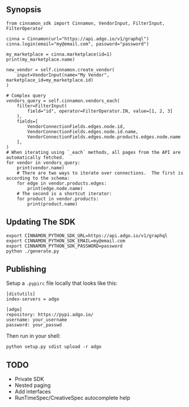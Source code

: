 ## Synopsis

```
from cinnamon_sdk import Cinnamon, VendorInput, FilterInput, FilterOperator

cinna = Cinnamon(url="https://api.adgo.io/v1/graphql")
cinna.login(email="my@email.com", password="password")

my_marketplace = cinna.marketplace(id=1)
print(my_marketplace.name)

new_vendor = self.cinnamon.create_vendor(
    input=VendorInput(name="My Vendor", marketplace_id=my_marketplace.id)
)

# Complex query
vendors_query = self.cinnamon.vendors_each(
    filter=FilterInput(
        field="id", operator=FilterOperator.IN, value=[1, 2, 3]
    ),
    fields=[
        VendorConnectionFields.edges.node.id,
        VendorConnectionFields.edges.node.id.name,
        VendorConnectionFields.edges.node.products.edges.node.name
    ],
)
# When iterating using `_each` methods, all pages from the API are automatically fetched.
for vendor in vendors_query:
    print(vendor.name)
    # There are two ways to iterate over connections.  The first is according to the schema:
    for edge in vendor.products.edges:
        print(edge.node.name)
    # The second is a shortcut iterator:
    for product in vendor.products:
        print(product.name)
```

## Updating The SDK

```
export CINNAMON_PYTHON_SDK_URL=https://api.adgo.io/v1/graphql
export CINNAMON_PYTHON_SDK_EMAIL=my@email.com
export CINNAMON_PYTHON_SDK_PASSWORD=password
python ./generate.py
```

## Publishing

Setup a `.pypirc` file locally that looks like this:

```
[distutils]
index-servers = adgo

[adgo]
repository: https://pypi.adgo.io/
username: your_username
password: your_passwd
```

Then run in your shell:

```
python setup.py sdist upload -r adgo
```

## TODO

- Private SDK
- Nested paging
- Add interfaces
- RunTimeSpec/CreativeSpec autocomplete help
